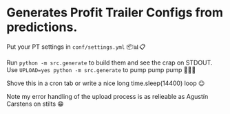 # Generates Profit Trailer Configs from predictions.

Put your PT settings in `conf/settings.yml` 📦📊📋

Run `python -m src.generate` to build them and see the crap on STDOUT. Use `UPLOAD=yes python -m src.generate` to pump pump pump 💪💪💪

Shove this in a cron tab or write a nice long time.sleep(14400) loop 😉

Note my error handling of the upload process is as relieable as Agustín Carstens on stilts 😁